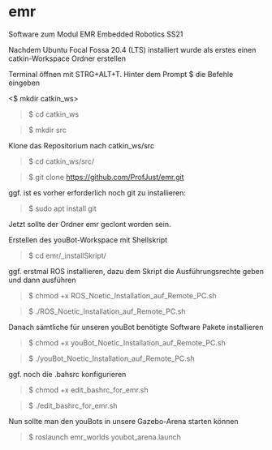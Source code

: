 # emr
Software zum Modul EMR Embedded Robotics SS21

Nachdem Ubuntu Focal Fossa 20.4 (LTS) installiert wurde 
als erstes einen catkin-Workspace Ordner erstellen

Terminal öffnen mit STRG+ALT+T. Hinter dem Prompt $ die Befehle eingeben

<$ mkdir catkin_ws>
>$ cd catkin_ws

>$ mkdir src

Klone das Repositorium nach catkin_ws/src
>$ cd catkin_ws/src/

>$ git clone https://github.com/ProfJust/emr.git

ggf. ist es vorher erforderlich noch git zu installieren:
>$ sudo apt install git

Jetzt sollte der Ordner emr geclont worden sein.

Erstellen des youBot-Workspace mit Shellskript
>$ cd emr/_installSkript/

ggf. erstmal ROS installieren, dazu dem Skript 
die Ausführungsrechte geben und dann ausführen
>$ chmod +x ROS_Noetic_Installation_auf_Remote_PC.sh

>$ ./ROS_Noetic_Installation_auf_Remote_PC.sh 

Danach sämtliche für unseren youBot benötigte Software
Pakete installieren

>$ chmod +x youBot_Noetic_Installation_auf_Remote_PC.sh

>$ ./youBot_Noetic_Installation_auf_Remote_PC.sh

ggf. noch die .bahsrc konfigurieren
>$ chmod +x edit_bashrc_for_emr.sh 

>$ ./edit_bashrc_for_emr.sh 

Nun sollte man den youBots in unsere Gazebo-Arena
starten können

>$ roslaunch emr_worlds youbot_arena.launch
